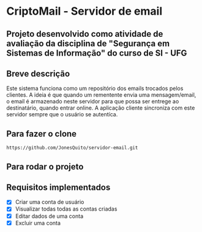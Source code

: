 # CriptoMail - Servidor de email

## Projeto desenvolvido como atividade de avaliação da disciplina de "Segurança em Sistemas de Informação" do curso de SI - UFG

## Breve descrição
Este sistema funciona como um repositório dos emails trocados pelos clientes. A ideia é que quando um rementente envia uma mensagem/email, o email é armazenado neste servidor para que possa ser entrege ao destinatário, quando entrar online.
A aplicação cliente sincroniza com este servidor sempre que o usuário se autentíca.


## Para fazer o clone
`https://github.com/JonesQuito/servidor-email.git`

## Para rodar o projeto



## Requisitos implementados
- [X] Criar uma conta de usuário
- [X] Visualizar todas todas as contas criadas
- [X] Editar dados de uma conta
- [X] Excluir uma conta
